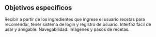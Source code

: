 ## Objetivos específicos
Recibir a partir de los ingredientes que ingrese el usuario recetas para recomendar, tener sistema de login y registro de usuario. Interfaz fácil de usar y amigable. Navegabilidad. imágenes y pasos de recetas.
